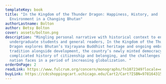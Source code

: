 ```yaml
---
templateKey: book
title: "In the Kingdom of the Thunder Dragon: Happiness, History, and
  Environment in a Changing Bhutan"
authorLastname: Bolton
author: Betsy Bolton
cover: assets/bolton.png
description: "Mingling personal narrative with historical context to engage
  undergraduate students and general readers, In the Kingdom of the Thunder
  Dragon explores Bhutan’s Vajrayana Buddhist heritage and ongoing embrace of
  tradition alongside development, the country’s newly minted democracy amidst a
  complicated history of citizenship and belonging, and the challenges the
  nation faces in a period of increasing globalization. "
orderOnPage: 2
readLink: https://www.fulcrum.org/concern/monographs/fn1072349?locale=en
buyLink: https://cdcshoppingcart.uchicago.edu/Cart2/Cart?ISBN=9781643150826&PRESS=lever
---
```

